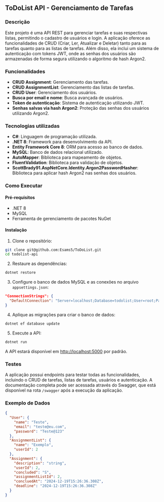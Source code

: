 ## ToDoList API - Gerenciamento de Tarefas

### Descrição

Este projeto é uma API REST para gerenciar tarefas e suas respectivas listas, permitindo o cadastro de usuários e login. A aplicação oferece as funcionalidades de CRUD (Criar, Ler, Atualizar e Deletar) tanto para as tarefas quanto para as listas de tarefas. Além disso, ela inclui um sistema de autenticação com tokens JWT, onde as senhas dos usuários são armazenadas de forma segura utilizando o algoritmo de hash Argon2.

### Funcionalidades

- **CRUD Assignment**: Gerenciamento das tarefas.
- **CRUD AssignmentList**: Gerenciamento das listas de tarefas.
- **CRUD User**: Gerenciamento dos usuários.
- **Busca por email e nome**: Busca avançada de usuários.
- **Token de autenticação**: Sistema de autenticação utilizando JWT.
- **Senhas salvas via hash Argon2**: Proteção das senhas dos usuários utilizando Argon2.

### Tecnologias utilizadas

- **C#**: Linguagem de programação utilizada.
- **.NET 8**: Framework para desenvolvimento da API.
- **Entity Framework Core 8**: ORM para acesso ao banco de dados.
- **MySQL**: Banco de dados relacional utilizado.
- **AutoMapper**: Biblioteca para mapeamento de objetos.
- **FluentValidation**: Biblioteca para validação de objetos.
- **ScottBrady91.AspNetCore.Identity.Argon2PasswordHasher**: Biblioteca para aplicar hash Argon2 nas senhas dos usuários.

### Como Executar

#### Pré-requisitos

- .NET 8
- MySQL
- Ferramenta de gerenciamento de pacotes NuGet

#### Instalação

1. Clone o repositório:

```bash
git clone git@github.com:Esams5/ToDoList.git
cd todolist-api
```

2. Restaure as dependências:

```bash
dotnet restore
```

3. Configure o banco de dados MySQL e as conexões no arquivo `appsettings.json`:

```json
"ConnectionStrings": {
  "DefaultConnection": "Server=localhost;Database=todolist;User=root;Password=yourpassword;"
}
```

4. Aplique as migrações para criar o banco de dados:

```bash
dotnet ef database update
```

5. Execute a API:

```bash
dotnet run
```

A API estará disponível em [http://localhost:5000](http://localhost:5000) por padrão.

### Testes

A aplicação possui endpoints para testar todas as funcionalidades, incluindo o CRUD de tarefas, listas de tarefas, usuários e autenticação. A documentação completa pode ser acessada através do Swagger, que está disponível na rota `/swagger` após a execução da aplicação.

### Exemplo de Dados

```json
{
  "User": {
    "name": "Teste",
    "email": "teste@eu.com",
    "password": "Teste@123"
  },
  "AssignmentList": {
    "name": "Exemplo",
    "userId": 2
  },
  "Assignment": {
    "description": "string",
    "userId": 2,
    "concluded": "S",
    "assignmentListId": 2,
    "concluedAt": "2024-12-19T15:26:36.308Z",
    "deadline": "2024-12-19T15:26:36.308Z"
  }
}
```

